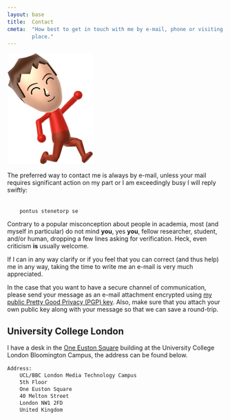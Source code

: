 ```yaml
---
layout: base
title:  Contact
cmeta:  "How best to get in touch with me by e-mail, phone or visiting my work
        place."
---
```


<img id="mii" src="img/wiiu_mii.png"
    alt="Pontus Stenetorp's Mii avatar walking cheerfully"/>

The preferred way to contact me is always by e-mail, unless your mail requires
significant action on my part or I am exceedingly busy I will reply swiftly:

<!-- If we don't have any JavaScript we use a simple form that really only can
    be translated into a single address (well, web-wise pretty much all e-mail
    has an "at" and a "dot", in that order). -->
<code id="obfuscated">
    pontus stenetorp se
</code>
<!-- But if we do have JavaScript we de-obfuscate the e-mail for the user. -->
<script type="text/javascript">
// This should be difficult enough for most bots.
obfuscated.textContent = obfuscated.textContent
        .replace('s s', 's@s').replace('p s', 'p.s');
</script>

Contrary to a popular misconception about people in academia, most (and myself
in particular) do not mind **you**, yes **you**, fellow researcher, student,
and/or human, dropping a few lines asking for verification. Heck, even
criticism **is** usually welcome.

If I can in any way clarify or if you feel that you can correct (and thus
help) me in any way, taking the time to write me an e-mail is very much
appreciated.

In the case that you want to have a secure channel of communication, please
send your message as an e-mail attachment encrypted using [my public Pretty
Good Privacy (PGP) key][pgp_key]. Also, make sure that you attach your own
public key along with your message so that we can save a round-trip.

[pgp_key]: res/pontus_stenetorp.pub.txt

## University College London ##

I have a desk in the [One Euston Square][gmap] building at the University
College London Bloomington Campus, the address can be found below.

    Address:
        UCL/BBC London Media Technology Campus
        5th Floor
        One Euston Square
        40 Melton Street
        London NW1 2FD
        United Kingdom

[gmap]: http://goo.gl/j7h3iY
